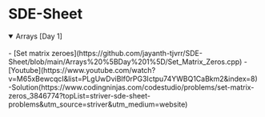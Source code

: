# SDE-Sheet
<details open>
<summary> Arrays [Day 1] </summary>
<br>
- [Set matrix zeroes](https://github.com/jayanth-tjvrr/SDE-Sheet/blob/main/Arrays%20%5BDay%201%5D/Set_Matrix_Zeros.cpp) -[Youtube](https://www.youtube.com/watch?v=M65xBewcqcI&list=PLgUwDviBIf0rPG3Ictpu74YWBQ1CaBkm2&index=8)-Solution(https://www.codingninjas.com/codestudio/problems/set-matrix-zeros_3846774?topList=striver-sde-sheet-problems&utm_source=striver&utm_medium=website)